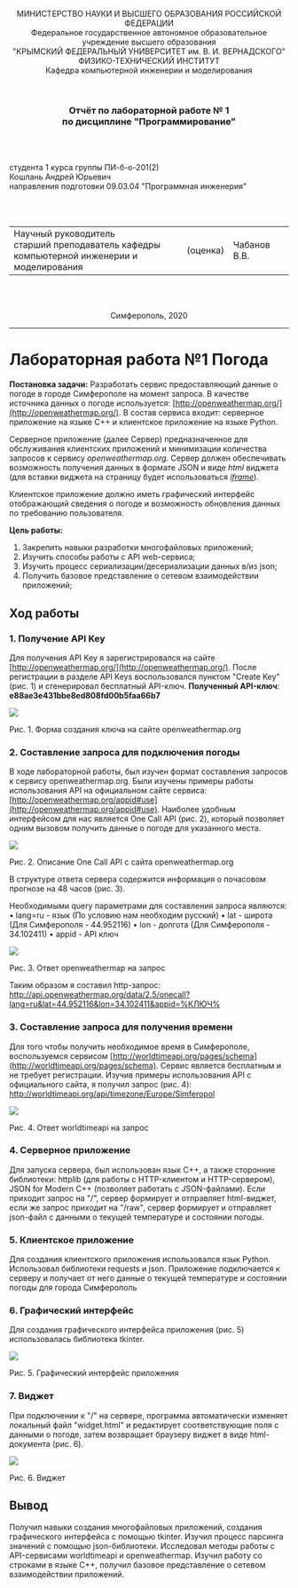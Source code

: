 <p align="center">МИНИСТЕРСТВО НАУКИ  И ВЫСШЕГО ОБРАЗОВАНИЯ РОССИЙСКОЙ ФЕДЕРАЦИИ<br>
Федеральное государственное автономное образовательное учреждение высшего образования<br>
"КРЫМСКИЙ ФЕДЕРАЛЬНЫЙ УНИВЕРСИТЕТ им. В. И. ВЕРНАДСКОГО"<br>
ФИЗИКО-ТЕХНИЧЕСКИЙ ИНСТИТУТ<br>
Кафедра компьютерной инженерии и моделирования</p>
<br>
<h3 align="center">Отчёт по лабораторной работе № 1<br> по дисциплине "Программирование"</h3>
<br><br>
<p>студента 1 курса группы ПИ-б-о-201(2)<br>
Кошлань Андрей Юрьевич<br>
направления подготовки 09.03.04 "Программная инженерия"</p>
<br><br>
<table>
<tr><td>Научный руководитель<br> старший преподаватель кафедры<br> компьютерной инженерии и моделирования</td>
<td>(оценка)</td>
<td>Чабанов В.В.</td>
</tr>
</table>
<br><br>
<p align="center">Симферополь, 2020</p>
<hr>

# Лабораторная работа №1 Погода
**Постановка задачи:** Разработать сервис предоставляющий данные о погоде в городе Симферополе на момент запроса. В качестве источника данных о погоде используется: [http://openweathermap.org/](http://openweathermap.org/). В состав сервиса входит: серверное приложение на языке С++ и клиентское приложение на языке Python.

Серверное приложение (далее Сервер) предназначенное для обслуживания клиентских приложений и минимизации количества запросов к сервису _openweathermap.org_. Сервер должен обеспечивать возможность получения данных в формате JSON и виде _html_ виджета (для вставки виджета на страницу будет использоваться _[iframe](https://habr.com/ru/post/488516/)_).

Клиентское приложение должно иметь графический интерфейс отображающий сведения о погоде и возможность обновления данных по требованию пользователя.

**Цель работы:** 
1.  Закрепить навыки разработки многофайловыx приложений;
2.  Изучить способы работы с API web-сервиса;
3.  Изучить процесс сериализации/десериализации данных в/из json;
4.  Получить базовое представление о сетевом взаимодействии приложений;

## Ход работы

### 1. Получение API Key
Для получения API Key я зарегистрировался на сайте [http://openweathermap.org/](http://openweathermap.org/). После регистрации в разделе API Keys воспользовался пунктом "Create Key" (рис. 1) и сгенерировал бесплатный API-ключ. **Полученный API-ключ**: **e88ae3e431bbe8ed808fd00b5faa66b7**

![](./image/pic1.png)

Рис. 1. Форма создания ключа на сайте openweathermap.org

### 2. Составление запроса для подключения погоды
В ходе лабораторной работы, был изучен формат составления запросов к сервису openweathermap.org. Были изучены примеры работы использования API на официальном сайте сервиса: [http://openweathermap.org/appid#use](http://openweathermap.org/appid#use). Наиболее удобным интерфейсом для нас является One Call API (рис. 2), который позволяет одним вызовом получить данные о погоде для указанного места.

![](./image/pic2.png)

Рис. 2. Описание One Call API с сайта openweathermap.org

В структуре ответа сервера содержится информация о почасовом прогнозе на 48 часов (рис. 3).

Необходимыми query параметрами для составления запроса являются: 
• lang=ru - язык (По условию нам необходим русский)
• lat - широта (Для Симферополя - 44.952116)
• lon - долгота (Для Симферополя - 34.102411)
• appid - API ключ

![](./image/pic3.png)

Рис. 3. Ответ openweathermap на запрос

Таким образом я составил http-запрос: http://api.openweathermap.org/data/2.5/onecall?lang=ru&lat=44.952116&lon=34.102411&appid=%КЛЮЧ%

### 3. Составление запроса для получения времени
Для того чтобы получить необходимое время в Симферополе, воспользуемся сервисом [http://worldtimeapi.org/pages/schema](http://worldtimeapi.org/pages/schema). Сервис является бесплатным и не требует регистрации. Изучив примеры использования API с официального сайта, я получил запрос (рис. 4): http://worldtimeapi.org/api/timezone/Europe/Simferopol

![](./image/pic4.png)

Рис. 4. Ответ worldtimeapi на запрос

### 4. Серверное приложение
Для запуска сервера, был использован язык C++, а также сторонние библиотеки: httplib (для работы с HTTP-клиентом и HTTP-сервером), JSON for Modern C++ (позволяет работать с JSON-файлами). Если приходит запрос на "/", сервер формирует и отправляет html-виджет, если же запрос приходит на "/raw", сервер формирует и отправляет json-файл с данными о текущей температуре и состоянии погоды.

### 5. Клиентское приложение
Для создания клиентского приложения использовался язык Python. Использовал библиотеки requests
и json. Приложение подключается к серверу и получает от него данные о текущей температуре и состоянии погоды для города Симферополь

### 6. Графический интерфейс
Для создания графического интерфейса приложения (рис. 5) использовалась библиотека tkinter.

![](./image/pic5.png)

Рис. 5. Графический интерфейс приложения

### 7. Виджет
При подключении к "/" на сервере, программа автоматически изменяет локальный файл "widget.html" и редактирует соответствующие поля с данными о погоде, затем возвращает браузеру виджет в виде html-документа (рис. 6).

![](./image/pic6.png)

Рис. 6. Виджет

## Вывод

Получил навыки создания многофайловых приложений, создания графического интерфейса с помощью tkinter. Изучил процесс парсинга значений с помощью json-библиотеки. Исследовал методы работы с API-сервисами worldtimeapi и openweathermap. Изучил работу со строками в языке C++, получил базовое представление о сетевом взаимодействии приложений.